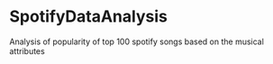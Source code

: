 # SpotifyDataAnalysis
 Analysis of popularity of top 100 spotify songs based on the musical attributes
